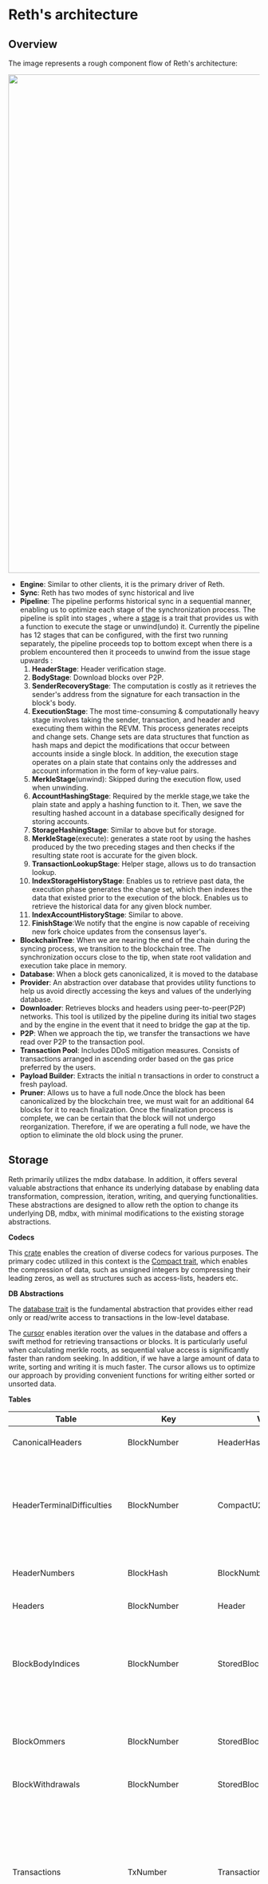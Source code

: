 # Reth's architecture

## Overview

The image represents a rough component flow of Reth's architecture:

<img src="images/el-architecture/reth-architecture-overview.png" width="1000"/>

- **Engine**: Similar to other clients, it is the primary driver of Reth.
- **Sync**: Reth has two modes of sync historical and live
- **Pipeline**: The pipeline performs historical sync in a sequential manner, enabling us to optimize each stage of the synchronization process. The pipeline is split into stages , where a [stage](https://paradigmxyz.github.io/reth/docs/reth_stages/trait.Stage.html) is a trait that provides us with a function to execute the stage or unwind(undo) it. Currently the pipeline has 12 stages that can be configured, with the first two running separately, the pipeline proceeds top to bottom except when there is a problem encountered then it proceeds to unwind from the issue stage upwards :
  1. **HeaderStage**: Header verification stage.
  2. **BodyStage**: Download blocks over P2P.
  3. **SenderRecoveryStage**: The computation is costly as it retrieves the sender's address from the signature for each transaction in the block's body.
  4. **ExecutionStage**: The most time-consuming & computationally heavy stage involves taking the sender, transaction, and header and executing them within the REVM. This process generates receipts and change sets. Change sets are data structures that function as hash maps and depict the modifications that occur between accounts inside a single block. In addition, the execution stage operates on a plain state that contains only the addresses and account information in the form of key-value pairs.
  5. **MerkleStage**(unwind): Skipped during the execution flow, used when unwinding.
  6. **AccountHashingStage**: Required by the merkle stage,we take the plain state and apply a hashing function to it. Then, we save the resulting hashed account in a database specifically designed for storing accounts.
  7. **StorageHashingStage**: Similar to above but for storage.
  8. **MerkleStage**(execute): generates a state root by using the hashes produced by the two preceding stages and then checks if the resulting state root is accurate for the given block.
  9. **TransactionLookupStage**: Helper stage, allows us to do transaction lookup.
  10. **IndexStorageHistoryStage**: Enables us to retrieve past data, the execution phase generates the change set, which then indexes the data that existed prior to the execution of the block. Enables us to retrieve the historical data for any given block number.
  11. **IndexAccountHistoryStage**: Similar to above.
  12. **FinishStage**:We notify that the engine is now capable of receiving new fork choice updates from the consensus layer's.
- **BlockchainTree**: When we are nearing the end of the chain during the syncing process, we transition to the blockchain tree. The synchronization occurs close to the tip, when state root validation and execution take place in memory.
- **Database**: When a block gets canonicalized, it is moved to the database
- **Provider**: An abstraction over database that provides utility functions to help us avoid directly accessing the keys and values of the underlying database.
- **Downloader**: Retrieves blocks and headers using peer-to-peer(P2P) networks. This tool is utilized by the pipeline during its initial two stages and by the engine in the event that it need to bridge the gap at the tip.
- **P2P**: When we approach the tip, we transfer the transactions we have read over P2P to the transaction pool.
- **Transaction Pool**: Includes DDoS mitigation measures. Consists of transactions arranged in ascending order based on the gas price preferred by the users.
- **Payload Builder**: Extracts the initial n transactions in order to construct a fresh payload.
- **Pruner**: Allows us to have a full node.Once the block has been canonicalized by the blockchain tree, we must wait for an additional 64 blocks for it to reach finalization. Once the finalization process is complete, we can be certain that the block will not undergo reorganization. Therefore, if we are operating a full node, we have the option to eliminate the old block using the pruner.

## Storage

Reth primarily utilizes the mdbx database. In addition, it offers several valuable abstractions that enhance its underlying database by enabling data transformation, compression, iteration, writing, and querying functionalities. These abstractions are designed to allow reth the option to change its underlying DB, mdbx, with minimal modifications to the existing storage abstractions.

**Codecs**

This [crate](https://github.com/paradigmxyz/reth/tree/main/crates/storage/codecs) enables the creation of diverse codecs for various purposes. The primary codec utilized in this context is the [Compact trait](https://github.com/paradigmxyz/reth/blob/6d7cd53ad25f0b79c89fd60a4db2a0f2fe097efe/crates/storage/codecs/src/lib.rs#L43), which enables the compression of data, such as unsigned integers by compressing their leading zeros, as well as structures such as access-lists, headers etc.

**DB Abstractions**

The [database trait](https://github.com/paradigmxyz/reth/blob/e158542d31bf576e8a6b6e61337b62f9839734cf/crates/storage/db/src/abstraction/database.rs#L12) is the fundamental abstraction that provides either read only or read/write access to transactions in the low-level database.

The [cursor](https://github.com/paradigmxyz/reth/blob/e158542d31bf576e8a6b6e61337b62f9839734cf/crates/storage/db/src/abstraction/cursor.rs#L13) enables iteration over the values in the database and offers a swift method for retrieving transactions or blocks. It is particularly useful when calculating merkle roots, as sequential value access is significantly faster than random seeking. In addition, if we have a large amount of data to write, sorting and writing it is much faster. The cursor allows us to optimize our approach by providing convenient functions for writing either sorted or unsorted data.

**Tables**

| Table                      | Key                                 | Value                   | Description                                                                                                                                                                                                                                                                                                                                                                                                                                                                       |
| -------------------------- | ----------------------------------- | ----------------------- | --------------------------------------------------------------------------------------------------------------------------------------------------------------------------------------------------------------------------------------------------------------------------------------------------------------------------------------------------------------------------------------------------------------------------------------------------------------------------------- |
| CanonicalHeaders           | BlockNumber                         | HeaderHash              | Stores block number indexed by header hash                                                                                                                                                                                                                                                                                                                                                                                                                                        |
| HeaderTerminalDifficulties | BlockNumber                         | CompactU256             | Is responsible for storing the total difficulty value obtained from a block header. Although it is commonly employed in proof-of-work systems, it is currently not in use.                                                                                                                                                                                                                                                                                                        |
| HeaderNumbers              | BlockHash                           | BlockNumber             | This is a utilitiy table, it stores block number associated with a header.                                                                                                                                                                                                                                                                                                                                                                                                        |
| Headers                    | BlockNumber                         | Header                  | Stores header bodies.                                                                                                                                                                                                                                                                                                                                                                                                                                                             |
| BlockBodyIndices           | BlockNumber                         | StoredBlockBodyIndices  | Stores block indices that contains indexes of transaction and the count of them. This allows us to determine which transaction numbers are included in the block.                                                                                                                                                                                                                                                                                                                 |
| BlockOmmers                | BlockNumber                         | StoredBlockOmmers       | Stores the uncles/ommers of the block, which are the side blocks that got included (used in proof-of-work)                                                                                                                                                                                                                                                                                                                                                                        |
| BlockWithdrawals           | BlockNumber                         | StoredBlockWithdrawals  | Stores the block withdrawals.                                                                                                                                                                                                                                                                                                                                                                                                                                                     |
| Transactions               | TxNumber                            | TransactionSignedNoHash | Here the transaction body is stored indexed by the ordinary transaction number. This information includes the total number of transactions and the number of transactions that were executed. Furthermore, it enables us to effortlessly retrieve a solitary transaction.                                                                                                                                                                                                         |
| TransactionHashNumbers     | TxHash                              | TxNumber                | Stores the transaction number indexed by the transaction hash.                                                                                                                                                                                                                                                                                                                                                                                                                    |
| TransactionBlocks          | TxNumber                            | BlockNumber             | Stores the mapping of the highest transaction number to the blocks number. Allows us to fetch the block number for a given transaction number.                                                                                                                                                                                                                                                                                                                                    |
| Receipts                   | TxNumber                            | Receipt                 | Stores transaction receipts indexed by transaction number.                                                                                                                                                                                                                                                                                                                                                                                                                        |
| Bytecodes                  | B256                                | Bytecode                | Compiles and stores the bytecode of all smart contracts. There will be multiple accounts with identical bytecode. Therefore, it is necessary to implement a reference counting pointer.                                                                                                                                                                                                                                                                                           |
| PlainAccountState          | Address                             | Account                 | Stores the current state of an [Account](https://github.com/paradigmxyz/reth/blob/fb960fb3e45e11c24125ccb4bd93f2e2e21ce271/crates/primitives/src/account.rs#L15), the plain state, indexed by the Account address. The plain state is updated during the execution stage.                                                                                                                                                                                                         |
| PlainStorageState          | Address , SubKey = B256             | StorageEntry            | Stores the current value of a storage key and the sub-key is the hash of the storage key. Concerning sub-keys: mdbx allows us to dup table (duplicate values inside tables) which can lead a faster access to some values.                                                                                                                                                                                                                                                        |
| AccountsHistory            | ShardedKey<Address>                 | BlockNumberList         | Stores pointers to the block changesets that contain modifications for each account key. Each account is associated with a record of modifications, represented as a list of blocks. For example, if we want to retrieve the account balance at block 1 million, we need to determine the next block where the account was modified. If the next modification occurs at block number 1 million and 1, we need to fetch the set of changes for that account from the tables below. |
|                            |
| StoragesHistory            | StorageShardedKey                   | BlockNumberList         | Stores pointers to block number changeset with changes for each storage key. This alows us to index the change sets and find the change that happened in the history                                                                                                                                                                                                                                                                                                              |
| AccountChangeSets          | BlockNumber, SubKey = Address       | AccountBeforeTx         | The state of an account is stored prior to any transaction that alters it, such as when the account is created, self-destructed, accessed while empty, or when its balance or nonce is modified. Therefore, for each block number. Therefore, we possess the previous values for each block and account address.                                                                                                                                                                  |
| StorageChangeSets          | BlockNumberAddress , SubKey = B256  | StorageEntry            | Preserves the state of a storage prior to a specific transaction altering it. Therefore, for each block number, account address and sub-key as the storage key, we can obtain the previous storage value. The execution stage modifies both this table and the one above it. These tables are used for the merkle trie calculations, which require the values to be incremental. They are also used for any history tracing performed by the JSON-RPC API.                        |
| HashedAccounts             | B256                                | Account                 | Stores the current state of an account indexed by keccak256(Address). This table is in preparation for merkelization and calculation of state root. This and the table below are used by the merkle trie, for the first calculation of the merkle trie we need sorted hashed addresses                                                                                                                                                                                            |
| HashedStorages             | B256, SubKey = B256                 | StorageEntry            | Stores the current storage values indexed by keccak256(Address) and the sub-key as the hash of storage key keccak256(key). Like above usefull for merklization as the hashed addresses/keys are sorted.                                                                                                                                                                                                                                                                           |
| AccountsTrie               | StoredNibbles                       | StoredBranchNode        | Stores the current state's Merkle Patricia Tree.                                                                                                                                                                                                                                                                                                                                                                                                                                  |
| StoragesTrie               | B256 , SubKey = StoredNibblesSubKey | StorageTrieEntry        | From HashedAddress => NibblesSubKey => Intermediate value. This and the above table stores the nodes needed for mekle trie calculation                                                                                                                                                                                                                                                                                                                                            |
| TransactionSenders         | TxNumber                            | Address                 | Stores the transaction sender for each transaction. It is needed to speed up execution stage and allows fetching the signer without doing the computationally expensive transaction signer recovery                                                                                                                                                                                                                                                                               |
| StageCheckpoints           | StageId                             | StageCheckpoint         | Stores the highest synced block number and stage-specific checkpoint of each stage.                                                                                                                                                                                                                                                                                                                                                                                               |
| StageCheckpointProgresses  | StageId                             | Vec<u8>                 | Stores arbitrary data to keep track of a stage first-sync progress. This and the above table allows us to know where the stage stopped and to determine what to do next.                                                                                                                                                                                                                                                                                                          |
| PruneCheckpoints           | PruneSegment                        | PruneCheckpoint         | Records the maximum pruned block number and the pruning mode for each segment of the pruning process. This enables us to determine the extent to which we have pruned our data, involving the elimination of change sets and their corresponding indexes to eliminate historical data, leaving only the most recent data to be retrieved i.e. fetching the tip.                                                                                                                   |
| VersionHistory             | u64                                 | ClientVersion           | Stores the history of client versions that have accessed the database with write privileges indexed by unix timestamp seconds.                                                                                                                                                                                                                                                                                                                                                    |

